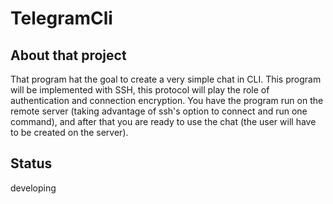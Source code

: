 # TelegramCli

## About that project
That program hat the goal to create a very simple chat in CLI.
This program will be implemented with SSH, this protocol will play the role of authentication and connection encryption.  You have the program run on the remote server (taking advantage of ssh's option to connect and run one command), and after that you are ready to use the chat (the user will have to be created on the server).

## Status
developing
